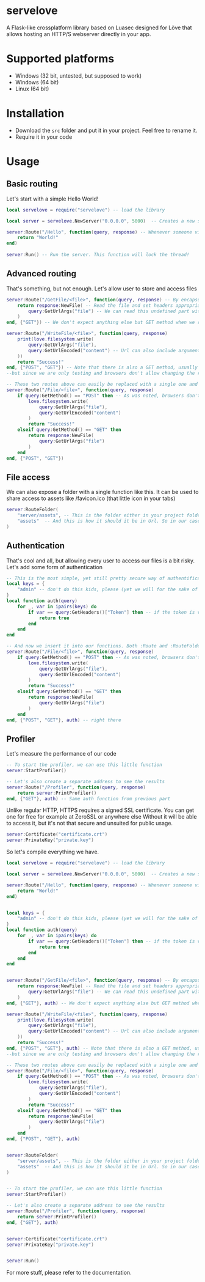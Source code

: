 # servelove
 
A Flask-like crossplatform library based on Luasec designed for Löve that allows hosting an HTTP/S webserver directly in your app.

# Supported platforms
* Windows (32 bit, untested, but supposed to work) 
* Windows (64 bit)
* Linux (64 bit)

# Installation
* Download the `src` folder and put it in your project. Feel free to rename it.
* Require it in your code

# Usage

## Basic routing
Let's start with a simple Hello World!
```lua
local servelove = require("servelove") -- load the library

local server = servelove.NewServer("0.0.0.0", 5000)  -- Creates a new server. Binds it to 0.0.0.0 (all available addresses). 5000 is the default port 

server:Route("/Hello", function(query, response) -- Whenever someone visits /Hello, they get "World!" as a reply
    return "World!"
end)
                   
server:Run() -- Run the server. This function will lock the thread!
```

## Advanced routing
That's something, but not enough. Let's allow user to store and access files

```lua
server:Route("/GetFile/<file>", function(query, response) -- By encapsulating `file` in <>, we tell the server that this part can be anything except for reserved characters
    return response:NewFile( -- Read the file and set headers appropriately
        query:GetUrlArgs("file") -- We can read this undefined part with :GetUrlArgs(). Argument in the function is the part we are interested in.
    )
end, {"GET"}) -- We don't expect anything else but GET method when we retrieve something

server:Route("/WriteFile/<file>", function(query, response)
    print(love.filesystem.write(
        query:GetUrlArgs("file"),
        query:GetUrlEncoded("content") -- Url can also include arguments. They are written as <URL>?key1=value1&key2=value2... We can read them with this function
    ))
    return "Success!"
end, {"POST", "GET"}) -- Note that there is also a GET method, usually it's weird to use GET to save something, 
--but since we are only testing and browsers don't allow changing the request type, it's fine.

-- These two routes above can easily be replaced with a single one and the action will determined by the method used
server:Route("/File/<file>", function(query, response)
    if query:GetMethod() == "POST" then -- As was noted, browsers don't allow sending POST requests, so you gotta use other tools
        love.filesystem.write(
            query:GetUrlArgs("file"), 
            query:GetUrlEncoded("content")
        )
        return "Success!"
    elseif query:GetMethod() == "GET" then
        return response:NewFile(
            query:GetUrlArgs("file")
        )
    end
end, {"POST", "GET"})
```

## File access
We can also expose a folder with a single function like this. It can be used to share access to assets like /favicon.ico (that little icon in your tabs)
```lua
server:RouteFolder(
    "server/assets", -- This is the folder either in your project folder, or in your user folder. Same rules as with love.filesystem
    "assets"  -- And this is how it should it be in Url. So in our case a `test.png` file stored in `server/assets/test.png` will only be accessible at `assets/test.png`
)
```

## Authentication
That's cool and all, but allowing every user to access our files is a bit risky. Let's add some form of authentication

```lua
-- This is the most simple, yet still pretty secure way of authentification. User has to send a header with their key and we check if it's in our system
local keys = { 
    "admin" -- don't do this kids, please (yet we will for the sake of clarity)
}
local function auth(query)
    for _, var in ipairs(keys) do
        if var == query:GetHeaders()["Token"] then -- if the token is valid, we allow the user
            return true
        end
    end
end

-- And now we insert it into our functions. Both :Route and :RouteFolder can use this function
server:Route("/File/<file>", function(query, response)
    if query:GetMethod() == "POST" then -- As was noted, browsers don't allow sending POST requests, so you gotta use other tools
        love.filesystem.write(
            query:GetUrlArgs("file"), 
            query:GetUrlEncoded("content")
        )
        return "Success!"
    elseif query:GetMethod() == "GET" then
        return response:NewFile(
            query:GetUrlArgs("file")
        )
    end
end, {"POST", "GET"}, auth) -- right there
```

## Profiler
Let's measure the performance of our code

```lua
-- To start the profiler, we can use this little function
server:StartProfiler()

-- Let's also create a separate address to see the results
server:Route("/Profiler", function(query, response)
    return server:PrintProfiler()
end, {"GET"}, auth) -- Same auth function from previous part
```

Unlike regular HTTP, HTTPS requires a signed SSL certificate. You can get one for free for example at ZeroSSL or anywhere else
Without it will be able to access it, but it's not that secure and unsuited for public usage.

```lua
server:Certificate("certificate.crt")
server:PrivateKey("private.key") 
```

So let's compile everything we have.

```lua
local servelove = require("servelove") -- load the library

local server = servelove.NewServer("0.0.0.0", 5000)  -- Creates a new server. Binds it to 0.0.0.0 (all available addresses). 5000 is the default port 

server:Route("/Hello", function(query, response) -- Whenever someone visits /Hello, they get "World!" as a reply
    return "World!"
end)


local keys = { 
    "admin" -- don't do this kids, please (yet we will for the sake of clarity)
}
local function auth(query)
    for _, var in ipairs(keys) do
        if var == query:GetHeaders()["Token"] then -- if the token is valid, we allow the user
            return true
        end
    end
end


server:Route("/GetFile/<file>", function(query, response) -- By encapsulating `file` in <>, we tell the server that this part can be anything except for reserved characters
    return response:NewFile( -- Read the file and set headers appropriately
        query:GetUrlArgs("file") -- We can read this undefined part with :GetUrlArgs(). Argument in the function is the part we are interested in.
    )
end, {"GET"}, auth) -- We don't expect anything else but GET method when we retrieve something

server:Route("/WriteFile/<file>", function(query, response)
    print(love.filesystem.write(
        query:GetUrlArgs("file"),
        query:GetUrlEncoded("content") -- Url can also include arguments. They are written as <URL>?key1=value1&key2=value2... We can read them with this function
    ))
    return "Success!"
end, {"POST", "GET"}, auth) -- Note that there is also a GET method, usually it's weird to use GET to save something, 
--but since we are only testing and browsers don't allow changing the request type, it's fine.

-- These two routes above can easily be replaced with a single one and the action will determined by the method used
server:Route("/File/<file>", function(query, response)
    if query:GetMethod() == "POST" then -- As was noted, browsers don't allow sending POST requests, so you gotta use other tools
        love.filesystem.write(
            query:GetUrlArgs("file"), 
            query:GetUrlEncoded("content")
        )
        return "Success!"
    elseif query:GetMethod() == "GET" then
        return response:NewFile(
            query:GetUrlArgs("file")
        )
    end
end, {"POST", "GET"}, auth)


server:RouteFolder(
    "server/assets", -- This is the folder either in your project folder, or in your user folder. Same rules as with love.filesystem
    "assets"  -- And this is how it should it be in Url. So in our case a `test.png` file stored in `server/assets/test.png` will only be accessible at `assets/test.png`
)


-- To start the profiler, we can use this little function
server:StartProfiler()

-- Let's also create a separate address to see the results
server:Route("/Profiler", function(query, response)
    return server:PrintProfiler()
end, {"GET"}, auth)


server:Certificate("certificate.crt")
server:PrivateKey("private.key") 


server:Run()
```

For more stuff, please refer to the documentation.